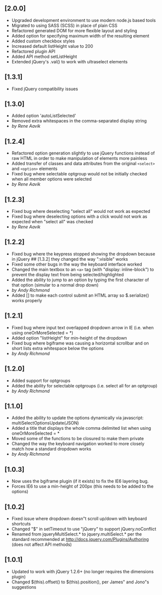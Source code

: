 ## [2.0.0]
- Upgraded development environment to use modern node.js based tools
- Migrated to using SASS (SCSS) in place of plain CSS
- Refactored generated DOM for more flexible layout and styling
- Added option for specifying maximum width of the resulting element
- Added custom checkbox styles
- Increased default listHeight value to 200
- Refactored plugin API
- Added API method setListHeight
- Extended jQuery's .val() to work with ultraselect elements

## [1.3.1]
- Fixed jQuery compatibility issues

## [1.3.0]
- Added option 'autoListSelected'
- Removed extra whitespaces in the comma-separated display string
- _by Rene Aavik_

## [1.2.4]
- Refactored option generation slightly to use jQuery functions instead of raw HTML in order to make manipulation of elements more painless
- Added transfer of classes and data attributes from the original `<select>` and `<option>` elements
- Fixed bug where selectable optgroup would not be initially checked when all member options were selected
- _by Rene Aavik_

## [1.2.3]
- Fixed bug where deselecting "select all" would not work as expected
- Fixed bug where deselecting options with a click would not work as expected when "select all" was checked
- _by Rene Aavik_

## [1.2.2]
- Fixed bug where the keypress stopped showing the dropdown because in jQuery ## [1.3.2]
they changed the way ":visible" works
- Fixed some other bugs in the way the keyboard interface worked
- Changed the main textbox to an `<a>` tag (with "display: inline-block") to prevent the display text from being selected/highlighted
- Added the ability to jump to an option by typing the first character of that option (simular to a normal drop down)
- _by Andy Richmond_
- Added [] to make each control submit an HTML array so $.serialize() works properly

## [1.2.1]
- Fixed bug where input text overlapped dropdown arrow in IE (i.e. when using oneOrMoreSelected = *)
- Added option "listHeight" for min-height of the dropdown
- Fixed bug where bgiframe was causing a horizontal scrollbar and on short lists extra whitespace below the options
- _by Andy Richmond_

## [1.2.0]
- Added support for optgroups
- Added the ability for selectable optgroups (i.e. select all for an optgroup)
- _by Andy Richmond_

## [1.1.0]
- Added the ability to update the options dynamically via javascript: multiSelectOptionsUpdate(JSON)
- Added a title that displays the whole comma delimited list when using oneOrMoreSelected = *
- Moved some of the functions to be closured to make them private
- Changed the way the keyboard navigation worked to more closely match how a standard dropdown works
- _by Andy Richmond_

## [1.0.3]
- Now uses the bgiframe plugin (if it exists) to fix the IE6 layering bug.
- Forces IE6 to use a min-height of 200px (this needs to be added to the options)

## [1.0.2]
- Fixed issue where dropdown doesn"t scroll up/down with keyboard shortcuts
- Changed "$" in setTimeout to use "jQuery" to support jQuery.noConflict
- Renamed from jqueryMultiSelect.* to jquery.multiSelect.* per the standard recommended at
  http://docs.jquery.com/Plugins/Authoring (does not affect API methods)

## [1.0.1]
- Updated to work with jQuery 1.2.6+ (no longer requires the dimensions plugin)
- Changed $(this).offset() to $(this).position(), per James" and Jono"s suggestions
